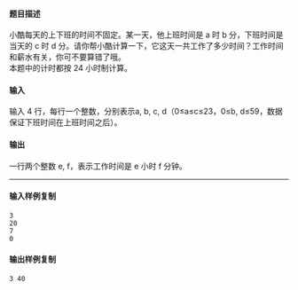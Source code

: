 #### 题目描述

小酷每天的上下班的时间不固定。某一天，他上班时间是 a 时 b 分，下班时间是当天的 c 时 d 分。请你帮小酷计算一下，它这天一共工作了多少时间？工作时间和薪水有关，你可不要算错了哦。  
本题中的计时都按 24 小时制计算。

#### 输入

输入 4 行，每行一个整数，分别表示a, b, c, d（0≤a≤c≤23，0≤b, d≤59，数据保证下班时间在上班时间之后）。

#### 输出

一行两个整数 e, f，表示工作时间是 e 小时 f 分钟。

___

#### 输入样例复制

```
3
20
7
0
```

#### 输出样例复制

```
3 40
```